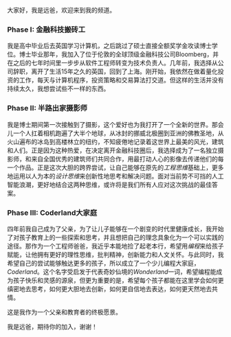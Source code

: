 
大家好，我是远爸，欢迎来到我的频道。

### Phase I: 金融科技搬砖工

我是高中毕业后去英国学习计算机，之后跳过了硕士直接全额奖学金攻读博士学位。博士毕业那年，我加入了位于伦敦的全球顶级金融科技公司Bloomberg，并在之后的七年时间里一步步从软件工程师转变为技术负责人。几年前，我选择从公司辞职，离开了生活15年之久的英国，回到了上海。刚开始，我依然在做着量化投资的工作，每天与计算机程序，投资策略和交易算法打交道。但这样的生活并没有持续太久，我想尝试些不一样的东西。

### Phase II: 半路出家摄影师

我是博士期间第一次接触到了摄影，这个爱好也为我打开了一个全新的世界。那会儿一个人扛着相机跑遍了大半个地球，从冰封的挪威北极圈到亚洲的佛教圣地，从火山遍布的冰岛到高楼林立的纽约，不知疲倦地记录着这世界上最美的风光，建筑和人们。正是因为这种热爱，在决定离开金融科技圈后，我选择成为了一名独立摄影师，和来自全国优秀的建筑师们共同合作，用最打动人心的影像去传递他们的每一个作品。正是这次大胆的跨界尝试，让自己能够在原先的*工程思维*基础上，更多地运用以人为本的*设计思维*来创新性地思考和解决问题。面对当前势不可挡的人工智能浪潮，更好地结合这两种思维，或许将是我们所有人应对这次挑战的最佳答案。

### Phase III: Coderland大家庭

四年前我自己成为了父亲，为了让儿子能够在一个剧变的时代里健康成长，我开始了对孩子教育上的一些探索和思考，并且想把自己的理念具象化为一个可以实践的途径。那作为一个工程师爸爸，我近乎本能地捡了起老本行，希望用*编程*来给孩子赋能，让他拥有更好的理性思维，批判精神，创新能力和人文关怀。与此同时，我希望自己的尝试能够触达更多的孩子，所以成立了一个少儿编程大家庭，*Coderland*。这个名字受启发于代表奇妙仙境的*Wonderland*一词，希望编程能成为孩子快乐和灵感的源泉，但更为重要的是，希望每个孩子都能在这里学会如何更缜密地去思考，如何更大胆地去创新，如何更自信地去表达，如何更天然地去共情。

这是我作为一个父亲和教育者的终极愿景。

我是远爸，期待你的加入，谢谢！
